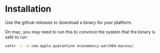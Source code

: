

# Installation

Use the github releases to download a binary for your platform.

On mac, you may need to run this to convince
the system that the binary is safe to run:

```bash
xattr -r -d com.apple.quarantine economancy-aarch64-macosx/
```